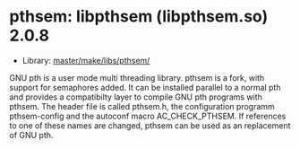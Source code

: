 # pthsem: libpthsem (libpthsem.so) 2.0.8
 - Library: [master/make/libs/pthsem/](https://github.com/Freetz-NG/freetz-ng/tree/master/make/libs/pthsem/)

GNU pth is a user mode multi threading library. pthsem is a fork, with support for semaphores added. It can be installed parallel to a normal pth and provides a compatibilty layer to compile GNU pth programs with pthsem. The header file is called pthsem.h, the configuration programm pthsem-config and the autoconf macro AC_CHECK_PTHSEM. If references to one of these names are changed, pthsem can be used as an replacement of GNU pth.

